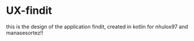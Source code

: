 # UX-findit
this is the design of the application findit, created in kotlin for nhulox97 and manasesortez!!

